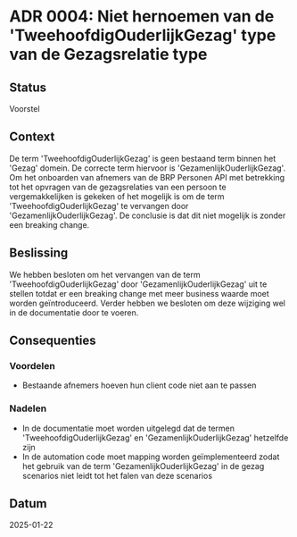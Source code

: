 # ADR 0004: Niet hernoemen van de 'TweehoofdigOuderlijkGezag' type van de Gezagsrelatie type

## Status
Voorstel

## Context
De term 'TweehoofdigOuderlijkGezag' is geen bestaand term binnen het 'Gezag' domein. De correcte term hiervoor is 'GezamenlijkOuderlijkGezag'. Om het onboarden van afnemers van de BRP Personen API met betrekking tot het opvragen van de gezagsrelaties van een persoon te vergemakkelijken is gekeken of het mogelijk is om de term 'TweehoofdigOuderlijkGezag' te vervangen door 'GezamenlijkOuderlijkGezag'. De conclusie is dat dit niet mogelijk is zonder een breaking change.

## Beslissing
We hebben besloten om het vervangen van de term 'TweehoofdigOuderlijkGezag' door 'GezamenlijkOuderlijkGezag' uit te stellen totdat er een breaking change met meer business waarde moet worden geïntroduceerd. Verder hebben we besloten om deze wijziging wel in de documentatie door te voeren.

## Consequenties
### Voordelen
- Bestaande afnemers hoeven hun client code niet aan te passen

### Nadelen
- In de documentatie moet worden uitgelegd dat de termen 'TweehoofdigOuderlijkGezag' en 'GezamenlijkOuderlijkGezag' hetzelfde zijn
- In de automation code moet mapping worden geïmplementeerd zodat het gebruik van de term 'GezamenlijkOuderlijkGezag' in de gezag scenarios niet leidt tot het falen van deze scenarios

## Datum
2025-01-22
